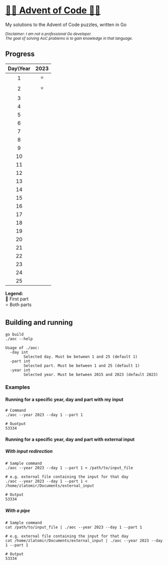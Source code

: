 # [🎄🎁 Advent of Code 🎁🎄](https://adventofcode.com/)

My solutions to the Advent of Code puzzles, written in Go

<sub><em>Disclaimer: I am not a professional Go developer.  
The goal of solving AoC problems is to gain knowledge in that language.</em></sub>

## Progress

| Day\Year | 2023 |
| :------: | :--: |
|     1    |  ⭐  |
|     2    |  ⭐  |
|     3    |      |
|     4    |      |
|     5    |      |
|     6    |      |
|     7    |      |
|     8    |      |
|     9    |      |
|    10    |      |
|    11    |      |
|    12    |      |
|    13    |      |
|    14    |      |
|    15    |      |
|    16    |      |
|    17    |      |
|    18    |      |
|    19    |      |
|    20    |      |
|    21    |      |
|    22    |      |
|    23    |      |
|    24    |      |
|    25    |      |

<strong>Legend:</strong>  
🚧 First part  
⭐ Both parts

## Building and running

```
go build
./aoc --help
```

```
Usage of ./aoc:
  -day int
        Selected day. Must be between 1 and 25 (default 1)
  -part int
        Selected part. Must be between 1 and 25 (default 1)
  -year int
        Selected year. Must be between 2015 and 2023 (default 2023)
```

### Examples

#### Running for a specific year, day and part with my input

```
# Command
./aoc --year 2023 --day 1 --part 1
```

```
# Ouotput
53334
```

#### Running for a specific year, day and part with external input

##### With input redirection

```
# Sample command
./aoc --year 2023 --day 1 --part 1 < /path/to/input_file

# e.g. external file containing the input for that day
./aoc --year 2023 --day 1 --part 1 < /home/zlatomir/Documents/external_input

# Output
53334
```

##### With a pipe

```
# Sample command
cat /path/to/input_file | ./aoc --year 2023 --day 1 --part 1

# e.g. external file containing the input for that day
cat /home/zlatomir/Documents/external_input | ./aoc --year 2023 --day 1 --part 1

# Output
53334
```

